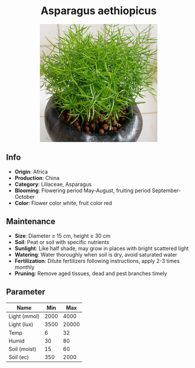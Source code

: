 <h1 align='center'>Asparagus aethiopicus</h1>
<p align="center">
    <img 
        align='center'
        width='320'
        src="../images/asparagus aethiopicus.png" 
        alt='Asparagus aethiopicus' />
</p>

## Info

 - **Origin**: Africa
 - **Production**: China
 - **Category**: Liliaceae, Asparagus
 - **Blooming**: Flowering period May-August, fruiting period September-October
 - **Color**: Flower color white, fruit color red

## Maintenance

 - **Size**: Diameter ≥ 15 cm, height ≥ 30 cm
 - **Soil**: Peat or soil with specific nutrients
 - **Sunlight**: Like half shade, may grow in places with bright scattered light
 - **Watering**: Water thoroughly when soil is dry, avoid saturated water
 - **Fertilization**: Dilute fertilizers following instructions, apply 2-3 times monthly
 - **Pruning**: Remove aged tissues, dead and pest branches timely

## Parameter

| Name         | Min  | Max   |
|--------------|------|-------|
| Light (mmol) | 2000 | 4000  |
| Light (lux)  | 3500 | 20000 |
| Temp         | 6    | 32    |
| Humid        | 30   | 80    |
| Soil (moist) | 15   | 60    |
| Soil (ec)    | 350  | 2000  |